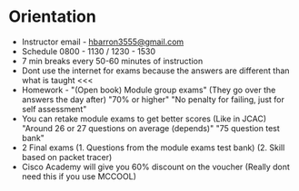 # Orientation
* Instructor email - hbarron3555@gmail.com
* Schedule 0800 - 1130 / 1230 - 1530
* 7 min breaks every 50-60 minutes of instruction
* Dont use the internet for exams because the answers are different than what is taught <<<
* Homework - "(Open book) Module group exams" (They go over the answers the day after) "70% or higher" "No penalty for failing, just for self assessment"
* You can retake module exams to get better scores (Like in JCAC) "Around 26 or 27 questions on average (depends)" "75 question test bank"
* 2 Final exams (1. Questions from the module exams test bank) (2. Skill based on packet tracer)
* Cisco Academy will give you 60% discount on the voucher (Really dont need this if you use MCCOOL)
